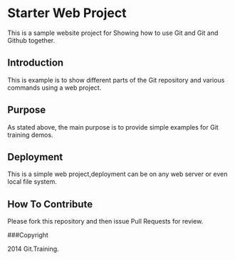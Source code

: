 # Starter Web Project


This is a sample website project for
Showing how to use Git and Git and Github together. 

## Introduction


This is example is to show different parts
of the Git repository and various commands
using a web project.

## Purpose
As stated above, the main purpose is to
provide simple examples for Git training
demos.

## Deployment

This is a simple web project,deployment
can be on any web server or even local
file system.


## How To Contribute

Please fork this repository and then issue Pull Requests for
review.



###Copyright

2014 Git.Training.